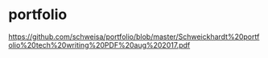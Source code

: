 # portfolio
https://github.com/schweisa/portfolio/blob/master/Schweickhardt%20portfolio%20tech%20writing%20PDF%20aug%202017.pdf
